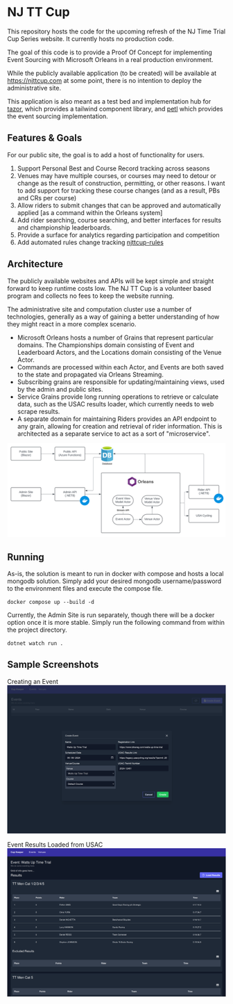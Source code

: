 # NJ TT Cup

This repository hosts the code for the upcoming refresh of the NJ Time Trial Cup Series website. It currently hosts no production code.

The goal of this code is to provide a Proof Of Concept for implementing Event Sourcing with Microsoft Orleans in a real production environment. 

While the publicly available application (to be created) will be available at https://njttcup.com at some point, there is no intention to deploy the administrative site.

This application is also meant as a test bed and implementation hub for [tazor](https://github.com/jsedlak/tazor), which provides a tailwind component library, and [petl](https://github.com/jsedlak/petl) which provides the event sourcing implementation.

## Features & Goals

For our public site, the goal is to add a host of functionality for users.

1. Support Personal Best and Course Record tracking across seasons
2. Venues may have multiple courses, or courses may need to detour or change as the result of construction, permitting, or other reasons. I want to add support for tracking these course changes (and as a result, PBs and CRs per course)
3. Allow riders to submit changes that can be approved and automatically applied [as a command within the Orleans system]
4. Add rider searching, course searching, and better interfaces for results and championship leaderboards.
5. Provide a surface for analytics regarding participation and competition
6. Add automated rules change tracking [njttcup-rules](https://github.com/jsedlak/njttcup-rules)

## Architecture

The publicly available websites and APIs will be kept simple and straight forward to keep runtime costs low. The NJ TT Cup is a volunteer based program and collects no fees to keep the website running.

The administrative site and computation cluster use a number of technologies, generally as a way of gaining a better understanding of how they might react in a more complex scenario.

* Microsoft Orleans hosts a number of Grains that represent particular domains. The Championships domain consisting of Event and Leaderboard Actors, and the Locations domain consisting of the Venue Actor.
* Commands are processed within each Actor, and Events are both saved to the state and propagated via Orleans Streaming.
* Subscribing grains are responsible for updating/maintaining views, used by the admin and public sites.
* Service Grains provide long running operations to retrieve or calculate data, such as the USAC results loader, which currently needs to web scrape results.
* A separate domain for maintaining Riders provides an API endpoint to any grain, allowing for creation and retrieval of rider information. This is architected as a separate service to act as a sort of "microservice".

![Architecture Overview](doc/architecture.png)

## Running

As-is, the solution is meant to run in docker with compose and hosts a local mongodb solution. Simply add your desired mongodb username/password to the environment files and execute the compose file.

```
docker compose up --build -d
```

Currently, the Admin Site is run separately, though there will be a docker option once it is more stable. Simply run the following command from within the project directory.

```
dotnet watch run .
```

## Sample Screenshots

Creating an Event
![Create Event Sample](doc/create-event.png)

Event Results Loaded from USAC
![Event Results](doc/event-results.png)